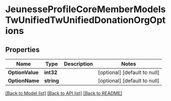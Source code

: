 # JeunesseProfileCoreMemberModelsTwUnifiedTwUnifiedDonationOrgOptions

## Properties
Name | Type | Description | Notes
------------ | ------------- | ------------- | -------------
**OptionValue** | **int32** |  | [optional] [default to null]
**OptionName** | **string** |  | [optional] [default to null]

[[Back to Model list]](../README.md#documentation-for-models) [[Back to API list]](../README.md#documentation-for-api-endpoints) [[Back to README]](../README.md)


